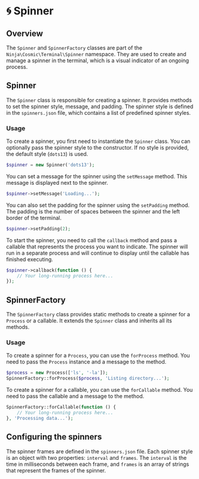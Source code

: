 # 🌀 Spinner

## Overview

The `Spinner` and `SpinnerFactory` classes are part of the `Ninja\Cosmic\Terminal\Spinner` namespace. They are used to create and manage a spinner in the terminal, which is a visual indicator of an ongoing process.

## Spinner

The `Spinner` class is responsible for creating a spinner. It provides methods to set the spinner style, message, and padding. The spinner style is defined in the `spinners.json` file, which contains a list of predefined spinner styles.

### Usage

To create a spinner, you first need to instantiate the `Spinner` class. You can optionally pass the spinner style to the constructor. If no style is provided, the default style (`dots13`) is used.

```php
$spinner = new Spinner('dots13');
```

You can set a message for the spinner using the `setMessage` method. This message is displayed next to the spinner.

```php
$spinner->setMessage('Loading...');
```

You can also set the padding for the spinner using the `setPadding` method. The padding is the number of spaces between the spinner and the left border of the terminal.

```php
$spinner->setPadding(2);
```

To start the spinner, you need to call the `callback` method and pass a callable that represents the process you want to indicate. The spinner will run in a separate process and will continue to display until the callable has finished executing.

```php
$spinner->callback(function () {
    // Your long-running process here...
});
```

## SpinnerFactory

The `SpinnerFactory` class provides static methods to create a spinner for a `Process` or a callable. It extends the `Spinner` class and inherits all its methods.

### Usage

To create a spinner for a `Process`, you can use the `forProcess` method. You need to pass the `Process` instance and a message to the method.

```php
$process = new Process(['ls', '-la']);
SpinnerFactory::forProcess($process, 'Listing directory...');
```

To create a spinner for a callable, you can use the `forCallable` method. You need to pass the callable and a message to the method.

```php
SpinnerFactory::forCallable(function () {
    // Your long-running process here...
}, 'Processing data...');
```

## Configuring the spinners

The spinner frames are defined in the `spinners.json` file. Each spinner style is an object with two properties: `interval` and `frames`. The `interval` is the time in milliseconds between each frame, and `frames` is an array of strings that represent the frames of the spinner.
